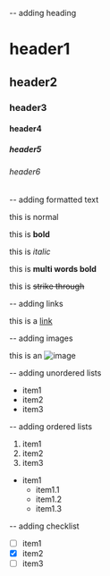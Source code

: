 -- adding heading

# header1
## header2
### header3
#### header4
##### header5
###### header6


-- adding formatted text

this is normal

this is **bold**

this is *italic*

this is **multi words bold**

this is ~~strike through~~


-- adding links

this is a [link](google.com)

-- adding images

this is an ![image](https://robohash.org/shammo)


-- adding unordered lists

- item1
- item2
- item3

-- adding ordered lists

1. item1
1. item2
1. item3

- item1
  - item1.1
  - item1.2
  - item1.3

-- adding checklist

- [ ] item1
- [x] item2
- [ ] item3 

